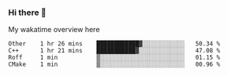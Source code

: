 ### Hi there 👋

<!--
**Jassy930/Jassy930** is a ✨ _special_ ✨ repository because its `README.md` (this file) appears on your GitHub profile.

Here are some ideas to get you started:

- 🔭 I’m currently working on ...
- 🌱 I’m currently learning ...
- 👯 I’m looking to collaborate on ...
- 🤔 I’m looking for help with ...
- 💬 Ask me about ...
- 📫 How to reach me: ...
- 😄 Pronouns: ...
- ⚡ Fun fact: ...
-->

My wakatime overview here
<!--START_SECTION:waka-->
```text
Other    1 hr 26 mins    ████████████▓░░░░░░░░░░░░   50.34 % 
C++      1 hr 21 mins    ███████████▓░░░░░░░░░░░░░   47.08 % 
Roff     1 min           ▒░░░░░░░░░░░░░░░░░░░░░░░░   01.15 % 
CMake    1 min           ▒░░░░░░░░░░░░░░░░░░░░░░░░   00.96 % 
```
<!--END_SECTION:waka-->
